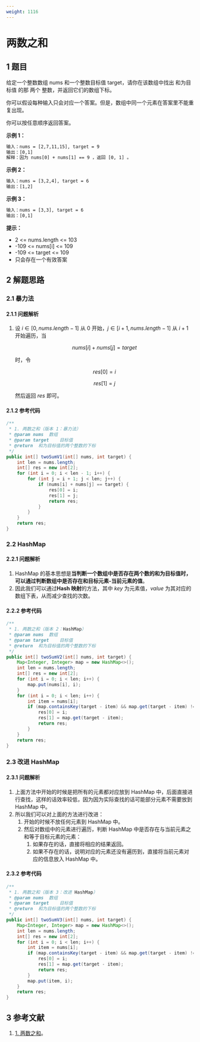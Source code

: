 ```yaml
---
weight: 1116
---
```


# 两数之和

## 1 题目

给定一个整数数组 nums 和一个整数目标值 target，请你在该数组中找出 和为目标值 的那 两个 整数，并返回它们的数组下标。

你可以假设每种输入只会对应一个答案。但是，数组中同一个元素在答案里不能重复出现。

你可以按任意顺序返回答案。

**示例 1：**

```txt
输入：nums = [2,7,11,15], target = 9
输出：[0,1]
解释：因为 nums[0] + nums[1] == 9 ，返回 [0, 1] 。
```

**示例 2：**

```txt
输入：nums = [3,2,4], target = 6
输出：[1,2]
```

**示例 3：**

```txt
输入：nums = [3,3], target = 6
输出：[0,1]
```

**提示：**

* 2 <= nums.length <= 103
* -109 <= nums[i] <= 109
* -109 <= target <= 109
* 只会存在一个有效答案

## 2 解题思路

### 2.1 暴力法

#### 2.1.1 问题解析

1. 设 $i \in [0,nums.length-1]$ 从 0 开始，$j \in [i+1,nums.length-1]$ 从 $i+1$ 开始遍历，当
   
   $$
   nums[i] + nums[j] = target
   $$
   
   时，令
   
   $$
   res[0] = i
   $$
   
   $$
   res[1] = j
   $$
   
   然后返回 $res$ 即可。

#### 2.1.2 参考代码

```java
/**
 * 1. 两数之和（版本 1：暴力法）
 * @param nums  数组
 * @param target    目标值
 * @return  和为目标值的两个整数的下标
 */
public int[] twoSumV1(int[] nums, int target) {
    int len = nums.length;
    int[] res = new int[2];
    for (int i = 0; i < len - 1; i++) {
        for (int j = i + 1; j < len; j++) {
            if (nums[i] + nums[j] == target) {
                res[0] = i;
                res[1] = j;
                return res;
            }
        }
    }
    return res;
}
```

### 2.2 HashMap

#### 2.2.1 问题解析

1. HashMap 的基本思想是**当判断一个数组中是否存在两个数的和为目标值时，可以通过判断数组中是否存在和目标元素-当前元素的值**。
2. 因此我们可以通过**Hash 映射**的方法，其中 $key$ 为元素值，$value$ 为其对应的数组下表，从而减少查找的次数。

#### 2.2.2 参考代码

```java
/**
 * 1. 两数之和（版本 2：HashMap）
 * @param nums  数组
 * @param target    目标值
 * @return  和为目标值的两个整数的下标
 */
public int[] twoSumV2(int[] nums, int target) {
    Map<Integer, Integer> map = new HashMap<>();
    int len = nums.length;
    int[] res = new int[2];
    for (int i = 0; i < len; i++) {
        map.put(nums[i], i);
    }
    for (int i = 0; i < len; i++) {
        int item = nums[i];
        if (map.containsKey(target - item) && map.get(target - item) != i) {
            res[0] = i;
            res[1] = map.get(target - item);
            return res;
        }
    }
    return res;
}
```

### 2.3 改进 HashMap

#### 2.3.1 问题解析

1. 上面方法中开始的时候是把所有的元素都对应放到 HashMap 中，后面直接进行查找，这样的话效率较低，因为因为实际查找的话可能部分元素不需要放到 HashMap 中。
2. 所以我们可以对上面的方法进行改进：
   1. 开始的时候不放任何元素到 HashMap 中。
   2. 然后对数组中的元素进行遍历，判断 HashMap 中是否存在与当前元素之和等于目标元素的元素：
      1. 如果存在的话，直接将相应的结果返回。
      2. 如果不存在的话，说明对应的元素还没有遍历到，直接将当前元素对应的信息放入 HashMap 中。

#### 2.3.2 参考代码

```java
/**
 * 1. 两数之和（版本 3：改进 HashMap）
 * @param nums  数组
 * @param target    目标值
 * @return  和为目标值的两个整数的下标
 */
public int[] twoSumV3(int[] nums, int target) {
    Map<Integer, Integer> map = new HashMap<>();
    int len = nums.length;
    int[] res = new int[2];
    for (int i = 0; i < len; i++) {
        int item = nums[i];
        if (map.containsKey(target - item) && map.get(target - item) != i) {
            res[0] = i;
            res[1] = map.get(target - item);
            return res;
        }
        map.put(item, i);
    }
    return res;
}
```

## 3 参考文献

1. [1. 两数之和](https://leetcode-cn.com/problems/two-sum)。

